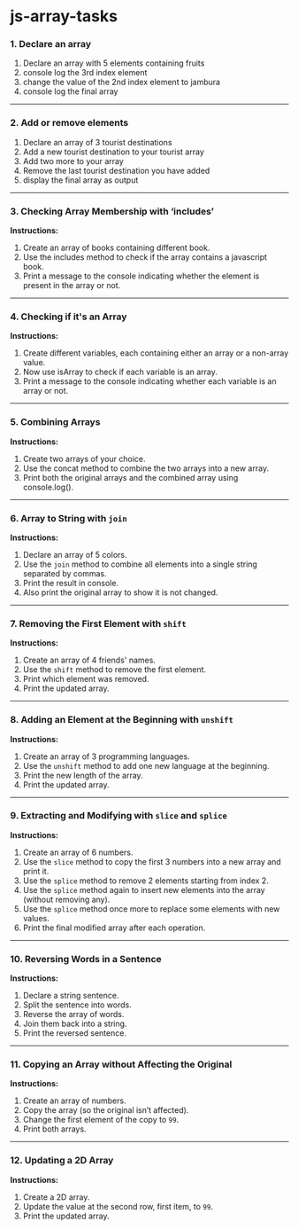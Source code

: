 # js-array-tasks

### 1. Declare an array

1. Declare an array with 5 elements containing fruits
2. console log the 3rd index element
3. change the value of the 2nd index element to jambura
4. console log the final array

---

### 2. Add or remove elements

1. Declare an array of 3 tourist destinations
2. Add a new tourist destination to your tourist array
3. Add two more to your array
4. Remove the last tourist destination you have added
5. display the final array as output

---

### 3. Checking Array Membership with ‘includes’

**Instructions:**

1. Create an array of books containing different book.
2. Use the includes method to check if the array contains a javascript book.
3. Print a message to the console indicating whether the element is present in the array or not.

---

### 4. Checking if it's an Array

**Instructions:**

1. Create different variables, each containing either an array or a non-array value.
2. Now use isArray to check if each variable is an array.
3. Print a message to the console indicating whether each variable is an array or not.

---

### 5. Combining Arrays

**Instructions:**

1. Create two arrays of your choice.
2. Use the concat method to combine the two arrays into a new array.
3. Print both the original arrays and the combined array using console.log().

---

### 6. Array to String with `join`

**Instructions:**

1. Declare an array of 5 colors.
2. Use the `join` method to combine all elements into a single string separated by commas.
3. Print the result in console.
4. Also print the original array to show it is not changed.

---

### 7. Removing the First Element with `shift`

**Instructions:**

1. Create an array of 4 friends' names.
2. Use the `shift` method to remove the first element.
3. Print which element was removed.
4. Print the updated array.

---

### 8. Adding an Element at the Beginning with `unshift`

**Instructions:**

1. Create an array of 3 programming languages.
2. Use the `unshift` method to add one new language at the beginning.
3. Print the new length of the array.
4. Print the updated array.

---

### 9. Extracting and Modifying with `slice` and `splice`

**Instructions:**

1. Create an array of 6 numbers.
2. Use the `slice` method to copy the first 3 numbers into a new array and print it.
3. Use the `splice` method to remove 2 elements starting from index 2.
4. Use the `splice` method again to insert new elements into the array (without removing any).
5. Use the `splice` method once more to replace some elements with new values.
6. Print the final modified array after each operation.

---

### 10. Reversing Words in a Sentence

**Instructions:**

1. Declare a string sentence.
2. Split the sentence into words.
3. Reverse the array of words.
4. Join them back into a string.
5. Print the reversed sentence.

---

### 11. Copying an Array without Affecting the Original

**Instructions:**

1. Create an array of numbers.
2. Copy the array (so the original isn’t affected).
3. Change the first element of the copy to `99`.
4. Print both arrays.

---

### 12. Updating a 2D Array

**Instructions:**

1. Create a 2D array.
2. Update the value at the second row, first item, to `99`.
3. Print the updated array.
